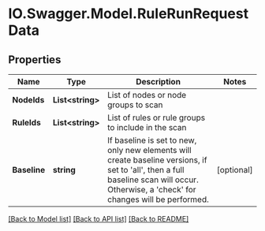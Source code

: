 # IO.Swagger.Model.RuleRunRequestData
## Properties

Name | Type | Description | Notes
------------ | ------------- | ------------- | -------------
**NodeIds** | **List&lt;string&gt;** | List of nodes or node groups to scan | 
**RuleIds** | **List&lt;string&gt;** | List of rules or rule groups to include in the scan | 
**Baseline** | **string** | If baseline is set to new, only new elements will create baseline versions, if set to &#39;all&#39;, then a full baseline scan will occur. Otherwise, a &#39;check&#39; for changes will be performed. | [optional] 

[[Back to Model list]](../README.md#documentation-for-models) [[Back to API list]](../README.md#documentation-for-api-endpoints) [[Back to README]](../README.md)

